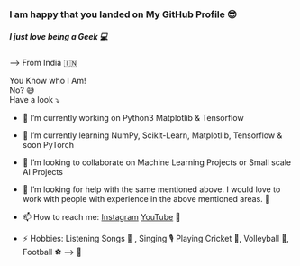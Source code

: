 ### I am happy that you landed on My GitHub Profile  :sunglasses: 
##### I just love being a Geek :computer:
--> From India    :india: 

You Know who I Am! <br>
No? :sweat_smile: <br>
Have a look :arrow_heading_down:
- 🔭 I’m currently working on Python3 Matplotlib & Tensorflow
- 🌱 I’m currently learning NumPy, Scikit-Learn, Matplotlib, Tensorflow & soon PyTorch
- 👯 I’m looking to collaborate on Machine Learning Projects or Small scale AI Projects
- 🤔 I’m looking for help with the same mentioned above. I would love to work with people with experience in the above mentioned areas. :100:

- 📫 How to reach me:
[Instagram](https://www.instagram.com/ayushman9.11) [YouTube](https://www.youtube.com/channel/UCmBzEm2eySjNyGw4xQ8YkqQ/) 💬

- ⚡ Hobbies: Listening Songs :musical_score: , Singing :studio_microphone: Playing Cricket :cricket_game:, Volleyball :volleyball:, Football :soccer:
-->
👋
